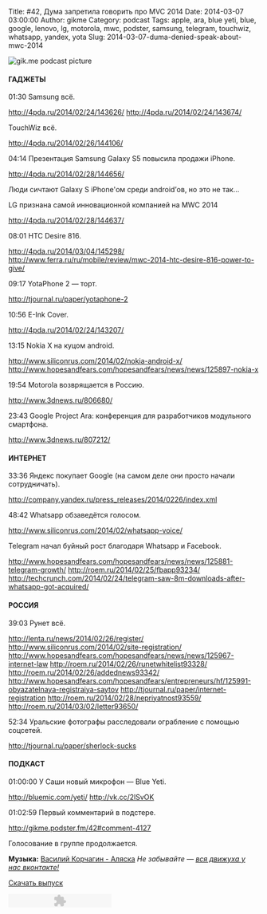 Title: #42, Дума запретила говорить про MVC 2014
Date: 2014-03-07 03:00:00
Author: gikme
Category: podcast
Tags: apple, ara, blue yeti, blue, google, lenovo, lg, motorola, mwc, podster, samsung, telegram, touchwiz, whatsapp, yandex, yota
Slug: 2014-03-07-duma-denied-speak-about-mwc-2014

![gik.me podcast picture](http://2.bp.blogspot.com/-U8UznUy_lTE/Uxn3AsX1hHI/AAAAAAAAM9U/M-4Y22Ew8iU/s1600/gikme-pic-s02e42.jpg)

#### ГАДЖЕТЫ


01:30 Samsung всё.

<http://4pda.ru/2014/02/24/143626/>
<http://4pda.ru/2014/02/24/143674/>

TouchWiz всё.

<http://4pda.ru/2014/02/26/144106/>

04:14 Презентация Samsung Galaxy S5 повысила продажи iPhone.

<http://4pda.ru/2014/02/28/144656/>

Люди сичтают Galaxy S iPhone'ом среди android’ов, но это не так…


LG признана самой инновационной компанией на MWC 2014

<http://4pda.ru/2014/02/28/144637/>

08:01 HTC Desire 816.

<http://4pda.ru/2014/03/04/145298/>
<http://www.ferra.ru/ru/mobile/review/mwc-2014-htc-desire-816-power-to-give/>

09:17 YotaPhone 2 — торт.

<http://tjournal.ru/paper/yotaphone-2>

10:56 E-Ink Cover.

<http://4pda.ru/2014/02/24/143207/>

13:15 Nokia X на куцом android.

<http://www.siliconrus.com/2014/02/nokia-android-x/>
<http://www.hopesandfears.com/hopesandfears/news/news/125897-nokia-x>

19:54 Motorola возврящается в Россию.

<http://www.3dnews.ru/806680/>

23:43 Google Project Ara: конференция для разработчиков модульного
смартфона.

<http://www.3dnews.ru/807212/>


#### ИНТЕРНЕТ


33:36 Яндекс покупает Google (на самом деле они просто начали
сотрудничать).

<http://company.yandex.ru/press_releases/2014/0226/index.xml>

48:42 Whatsapp обзаведётся голосом.

<http://www.siliconrus.com/2014/02/whatsapp-voice/>

Telegram начал буйный рост благодаря Whatsapp и Facebook.

<http://www.hopesandfears.com/hopesandfears/news/news/125881-telegram-growth/>
<http://roem.ru/2014/02/25/fbapp93234/>
<http://techcrunch.com/2014/02/24/telegram-saw-8m-downloads-after-whatsapp-got-acquired/>


#### РОССИЯ


39:03 Рунет всё.

<http://lenta.ru/news/2014/02/26/register/>
<http://www.siliconrus.com/2014/02/site-registration/>
<http://www.hopesandfears.com/hopesandfears/news/news/125967-internet-law>
<http://roem.ru/2014/02/26/runetwhitelist93328/>
<http://roem.ru/2014/02/26/addednews93342/>
<http://www.hopesandfears.com/hopesandfears/entrepreneurs/hf/125991-obyazatelnaya-registraiya-saytov>
<http://tjournal.ru/paper/internet-registration>
<http://roem.ru/2014/02/28/nepriyatnost93559/>
<http://roem.ru/2014/03/02/letter93650/>

52:34 Уральские фотографы расследовали ограбление с помощью соцсетей.

<http://tjournal.ru/paper/sherlock-sucks>


#### ПОДКАСТ


01:00:00 У Саши новый микрофон — Blue Yeti.

<http://bluemic.com/yeti/>
<http://vk.cc/2lSvOK>

01:02:59 Первый комментарий в подстере.

<http://gikme.podster.fm/42#comment-4127>

Голосование в группе продолжается.


**Музыка:** [Василий Корчагин - Аляска](http://vk.com/bacc3)
*Не забывайте — [вся движуха у нас вконтакте!](http://vk.com/gikme)*

[Скачать
выпуск](http://static.qnub.ru/gik.me/mp3/s02/00042-duma-denied-speak-about-mwc-2014.mp3)

<embed type="application/x-shockwave-flash" src="http://assets.tumblr.com/swf/audio_player.swf?audio_file=http%3A%2F%2Fstatic.qnub.ru%2Fgik.me%2Fmp3%2Fs02%2F00042-duma-denied-speak-about-mwc-2014.mp3&amp;color=FFFFFF" height="27" width="207" quality="best" wmode="opaque">
</embed>

